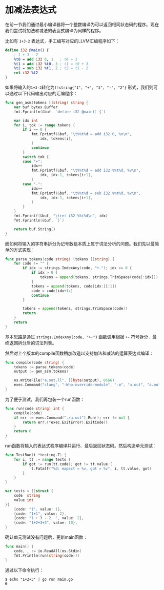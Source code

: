 # 加减法表达式

在前一节我们通过最小编译器将一个整数编译为可以返回相同状态码的程序。现在我们尝试将加法和减法的表达式编译为同样的程序。

比如有 `1+3-2` 表达式，手工编写对应的LLVM汇编程序如下：

```ll
define i32 @main() {
	; 1 + 3 - 2
	%t0 = add i32 0, 1   ; t0 = 1
	%t1 = add i32 %t0, 3 ; t1 = t0 + 3
	%t2 = sub i32 %t1, 2 ; t2 = t1 - 2
	ret i32 %t2
}
```

如果将输入的`1+3-2`转化为`[]string{"1", "+", "3", "-", "2"}` 形式，我们则可以通过以下代码输出对应的汇编程序：

```go
func gen_asm(tokens []string) string {
	var buf bytes.Buffer
	fmt.Fprintln(&buf, `define i32 @main() {`)

	var idx int
	for i, tok := range tokens {
		if i == 0 {
			fmt.Fprintf(&buf, "\t%%t%d = add i32 0, %v\n",
				idx, tokens[i],
			)
			continue
		}
		switch tok {
		case "+":
			idx++
			fmt.Fprintf(&buf, "\t%%t%d = add i32 %%t%d, %v\n",
				idx, idx-1, tokens[i+1],
			)
		case "-":
			idx++
			fmt.Fprintf(&buf, "\t%%t%d = sub i32 %%t%d, %v\n",
				idx, idx-1, tokens[i+1],
			)
		}
	}
	fmt.Fprintf(&buf, "\tret i32 %%t%d\n", idx)
	fmt.Fprintln(&buf, `}`)

	return buf.String()
}
```

而如何将输入的字符串拆分为记号数组本质上属于词法分析的问题。我们先以最简单的方式实现：

```go
func parse_tokens(code string) (tokens []string) {
	for code != "" {
		if idx := strings.IndexAny(code, "+-"); idx >= 0 {
			if idx > 0 {
				tokens = append(tokens, strings.TrimSpace(code[:idx]))
			}
			tokens = append(tokens, code[idx:][:1])
			code = code[idx+1:]
			continue
		}

		tokens = append(tokens, strings.TrimSpace(code))
		return
	}
	return
}
```

基本思路是通过 `strings.IndexAny(code, "+-")` 函数调用根据 `+-` 符号拆分，最终返回拆分后的词法列表。

然后对上个版本的compile函数稍加改造以支持加法和减法的运算表达式编译：

```go
func compile(code string) {
	tokens := parse_tokens(code)
	output := gen_asm(tokens)

	os.WriteFile("a.out.ll", []byte(output), 0666)
	exec.Command("clang", "-Wno-override-module", "-o", "a.out", "a.out.ll").Run()
}
```

为了便于测试，我们再包装一个run函数：

```go
func run(code string) int {
	compile(code)
	if err := exec.Command("./a.out").Run(); err != nil {
		return err.(*exec.ExitError).ExitCode()
	}
	return 0
}
```

run函数将输入的表达式程序编译并运行、最后返回状态码。然后构造单元测试：

```go
func TestRun(t *testing.T) {
	for i, tt := range tests {
		if got := run(tt.code); got != tt.value {
			t.Fatalf("%d: expect = %v, got = %v", i, tt.value, got)
		}
	}
}

var tests = []struct {
	code  string
	value int
}{
	{code: "1", value: 1},
	{code: "1+1", value: 2},
	{code: "1 + 3 - 2  ", value: 2},
	{code: "1+2+3+4", value: 10},
}
```

确认单元测试没有问题后，更新main函数：

```go
func main() {
	code, _ := io.ReadAll(os.Stdin)
	fmt.Println(run(string(code)))
}
```

通过以下命令执行：

```
$ echo "1+2+3" | go run main.go 
6
```
